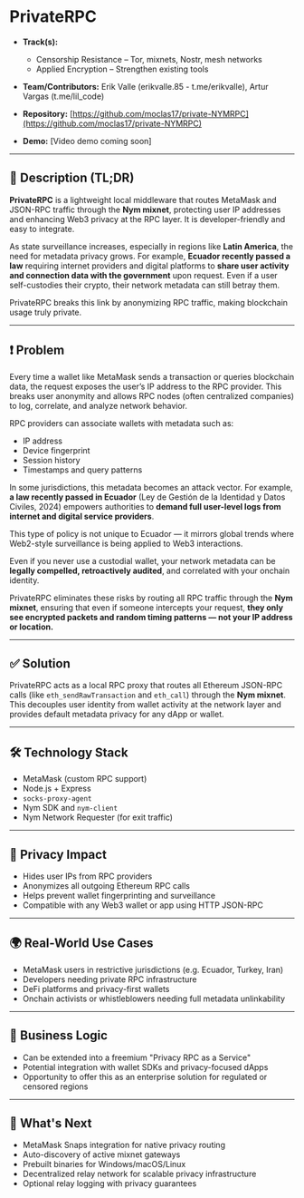 # PrivateRPC

- **Track(s):**  
  - Censorship Resistance – Tor, mixnets, Nostr, mesh networks  
  - Applied Encryption – Strengthen existing tools  
- **Team/Contributors:** Erik Valle (erikvalle.85 - t.me/erikvalle), Artur Vargas (t.me/lil_code)

- **Repository:** [https://github.com/moclas17/private-NYMRPC](https://github.com/moclas17/private-NYMRPC)  
- **Demo:** [Video demo coming soon]

---

## 🧠 Description (TL;DR)

**PrivateRPC** is a lightweight local middleware that routes MetaMask and JSON-RPC traffic through the **Nym mixnet**, protecting user IP addresses and enhancing Web3 privacy at the RPC layer. It is developer-friendly and easy to integrate.

As state surveillance increases, especially in regions like **Latin America**, the need for metadata privacy grows. For example, **Ecuador recently passed a law** requiring internet providers and digital platforms to **share user activity and connection data with the government** upon request. Even if a user self-custodies their crypto, their network metadata can still betray them.

PrivateRPC breaks this link by anonymizing RPC traffic, making blockchain usage truly private.

---

## ❗️ Problem

Every time a wallet like MetaMask sends a transaction or queries blockchain data, the request exposes the user’s IP address to the RPC provider. This breaks user anonymity and allows RPC nodes (often centralized companies) to log, correlate, and analyze network behavior.

RPC providers can associate wallets with metadata such as:
- IP address  
- Device fingerprint  
- Session history  
- Timestamps and query patterns

In some jurisdictions, this metadata becomes an attack vector. For example, **a law recently passed in Ecuador** (Ley de Gestión de la Identidad y Datos Civiles, 2024) empowers authorities to **demand full user-level logs from internet and digital service providers**.

This type of policy is not unique to Ecuador — it mirrors global trends where Web2-style surveillance is being applied to Web3 interactions.

Even if you never use a custodial wallet, your network metadata can be **legally compelled, retroactively audited**, and correlated with your onchain identity.

PrivateRPC eliminates these risks by routing all RPC traffic through the **Nym mixnet**, ensuring that even if someone intercepts your request, **they only see encrypted packets and random timing patterns — not your IP address or location.**

---

## ✅ Solution

PrivateRPC acts as a local RPC proxy that routes all Ethereum JSON-RPC calls (like `eth_sendRawTransaction` and `eth_call`) through the **Nym mixnet**. This decouples user identity from wallet activity at the network layer and provides default metadata privacy for any dApp or wallet.

---

## 🛠 Technology Stack

- MetaMask (custom RPC support)  
- Node.js + Express  
- `socks-proxy-agent`  
- Nym SDK and `nym-client`  
- Nym Network Requester (for exit traffic)

---

## 🔐 Privacy Impact

- Hides user IPs from RPC providers  
- Anonymizes all outgoing Ethereum RPC calls  
- Helps prevent wallet fingerprinting and surveillance  
- Compatible with any Web3 wallet or app using HTTP JSON-RPC

---

## 🌍 Real-World Use Cases

- MetaMask users in restrictive jurisdictions (e.g. Ecuador, Turkey, Iran)  
- Developers needing private RPC infrastructure  
- DeFi platforms and privacy-first wallets  
- Onchain activists or whistleblowers needing full metadata unlinkability

---

## 💼 Business Logic

- Can be extended into a freemium "Privacy RPC as a Service"  
- Potential integration with wallet SDKs and privacy-focused dApps  
- Opportunity to offer this as an enterprise solution for regulated or censored regions

---

## 🚧 What's Next

- MetaMask Snaps integration for native privacy routing  
- Auto-discovery of active mixnet gateways  
- Prebuilt binaries for Windows/macOS/Linux  
- Decentralized relay network for scalable privacy infrastructure  
- Optional relay logging with privacy guarantees